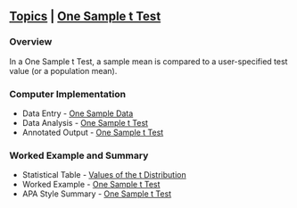 ## [Topics](../Topics) | [One Sample t Test](../Topics/onesample.md)

### Overview

In a One Sample t Test, a sample mean is compared to a user-specified test value (or a population mean). 

### Computer Implementation

- Data Entry - [One Sample Data](../jamovi/data-entry/onesampledata.md)
- Data Analysis - [One Sample t Test](../jamovi/data-analysis/onesample.md)
- Annotated Output - [One Sample t Test](../jamovi/annotated-output/onesample.md)

### Worked Example and Summary

- Statistical Table - [Values of the t Distribution](../Calculations/statistical-tables/t.md)
- Worked Example - [One Sample t Test](../Calculations/worked-examples/onesample.md)
- APA Style Summary - [One Sample t Test](../Summaries/summarized-examples/onesample.md)
